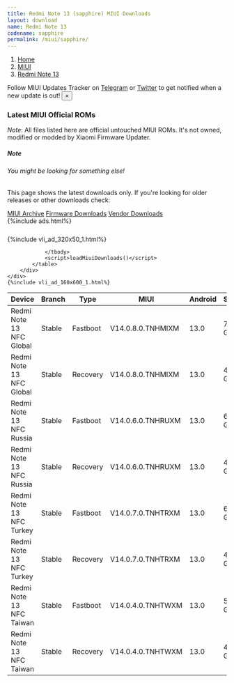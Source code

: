 ```yaml
---
title: Redmi Note 13 (sapphire) MIUI Downloads
layout: download
name: Redmi Note 13
codename: sapphire
permalink: /miui/sapphire/
---
```

<nav aria-label="breadcrumb">
    <ol class="breadcrumb">
        <li class="breadcrumb-item"><a href="/">Home</a></li>
        <li class="breadcrumb-item"><a href="/miui/">MIUI</a></li>
        <li class="breadcrumb-item active" aria-current="page"><a href="/miui/sapphire/">Redmi Note 13</a></li>
    </ol>
</nav>
<div class="alert alert-primary alert-dismissible fade show" role="alert">
    Follow MIUI Updates Tracker on <a href="https://t.me/MIUIUpdatesTracker" class="alert-link">Telegram</a>
     or <a href="https://twitter.com/MiFwUpdater" class="alert-link">Twitter</a> to get notified when a new update is out!
    <button type="button" class="close" data-dismiss="alert" aria-label="Close">
        <span aria-hidden="true">&times;</span>
    </button>
</div>

### Latest MIUI Official ROMs
*Note*: All files listed here are official untouched MIUI ROMs. It's not owned, modified or modded by Xiaomi Firmware Updater.
<div class="card">
  <div class="card-body">
    <h5 class="card-title">Note</h5>
    <h6 class="card-subtitle mb-2 text-muted">You might be looking for something else!</h6>
    <p class="card-text">This page shows the latest downloads only.
     If you're looking for older releases or other downloads check:</p>
    <a href="/archive/miui/sapphire/" class="card-link">MIUI Archive</a>
    <a href="/firmware/sapphire/" class="card-link">Firmware Downloads</a>
    <a href="/vendor/sapphire/" class="card-link">Vendor Downloads</a>
  </div>
</div>
{%include ads.html%}
<div class="row justify-content-center">
    <div class="col-10">
        <div class="table-responsive-md" style="margin-top: 25px;">
            {%include vli_ad_320x50_1.html%}
            <table id="miui" class="display dt-responsive nowrap compact table table-striped table-hover table-sm">
                <thead class="thead-dark">
                    <tr>
                        <th data-ref="device">Device</th>
                        <th data-ref="branch">Branch</th>
                        <th data-ref="type">Type</th>
                        <th data-ref="miui">MIUI</th>
                        <th data-ref="android">Android</th>
                        <th data-ref="size">Size</th>
                        <th data-ref="size">Date</th>
                        <th data-ref="link">Link</th>
                    </tr>
                </thead>
                <tbody>
                <tr><td>Redmi Note 13 NFC Global</td><td>Stable</td><td>Fastboot</td><td>V14.0.8.0.TNHMIXM</td><td>13.0</td><td>7.2 GB</td><td>2024-03-08</td><td><a href="/miui/sapphiren/stable/V14.0.8.0.TNHMIXM/">Download</a></td></tr>
<tr><td>Redmi Note 13 NFC Global</td><td>Stable</td><td>Recovery</td><td>V14.0.8.0.TNHMIXM</td><td>13.0</td><td>4.6 GB</td><td>2024-03-13</td><td><a href="/miui/sapphiren/stable/V14.0.8.0.TNHMIXM/">Download</a></td></tr>
<tr><td>Redmi Note 13 NFC Russia</td><td>Stable</td><td>Fastboot</td><td>V14.0.6.0.TNHRUXM</td><td>13.0</td><td>6.9 GB</td><td>2024-02-22</td><td><a href="/miui/sapphiren/stable/V14.0.6.0.TNHRUXM/">Download</a></td></tr>
<tr><td>Redmi Note 13 NFC Russia</td><td>Stable</td><td>Recovery</td><td>V14.0.6.0.TNHRUXM</td><td>13.0</td><td>4.4 GB</td><td>2024-02-27</td><td><a href="/miui/sapphiren/stable/V14.0.6.0.TNHRUXM/">Download</a></td></tr>
<tr><td>Redmi Note 13 NFC Turkey</td><td>Stable</td><td>Fastboot</td><td>V14.0.7.0.TNHTRXM</td><td>13.0</td><td>6.1 GB</td><td>2024-03-01</td><td><a href="/miui/sapphiren/stable/V14.0.7.0.TNHTRXM/">Download</a></td></tr>
<tr><td>Redmi Note 13 NFC Turkey</td><td>Stable</td><td>Recovery</td><td>V14.0.7.0.TNHTRXM</td><td>13.0</td><td>4.4 GB</td><td>2024-03-12</td><td><a href="/miui/sapphiren/stable/V14.0.7.0.TNHTRXM/">Download</a></td></tr>
<tr><td>Redmi Note 13 NFC Taiwan</td><td>Stable</td><td>Fastboot</td><td>V14.0.4.0.TNHTWXM</td><td>13.0</td><td>5.9 GB</td><td>2024-03-01</td><td><a href="/miui/sapphiren/stable/V14.0.4.0.TNHTWXM/">Download</a></td></tr>
<tr><td>Redmi Note 13 NFC Taiwan</td><td>Stable</td><td>Recovery</td><td>V14.0.4.0.TNHTWXM</td><td>13.0</td><td>4.4 GB</td><td>2024-03-15</td><td><a href="/miui/sapphiren/stable/V14.0.4.0.TNHTWXM/">Download</a></td></tr>

                </tbody>
                <script>loadMiuiDownloads()</script>
            </table>
        </div>
    </div>
    {%include vli_ad_160x600_1.html%}
</div>
